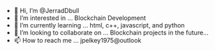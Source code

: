 - 👋 Hi, I’m @JerradDbull
- 👀 I’m interested in ... Blockchain Development
- 🌱 I’m currently learning ... html, c++, javascript, and python
- 💞️ I’m looking to collaborate on ... Blockchain projects in the future...
- 📫 How to reach me ... jpelkey1975@outlook

<!---
JerradDbull/JerradDbull is a ✨ special ✨ repository because its `README.md` (this file) appears on your GitHub profile.
You can click the Preview link to take a look at your changes.
--->
